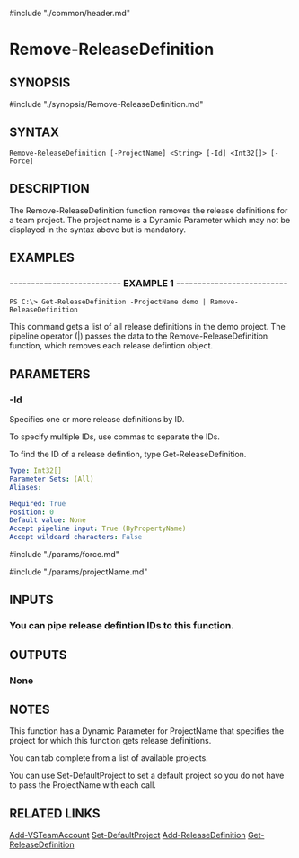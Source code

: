 #include "./common/header.md"

# Remove-ReleaseDefinition

## SYNOPSIS
#include "./synopsis/Remove-ReleaseDefinition.md"

## SYNTAX

```
Remove-ReleaseDefinition [-ProjectName] <String> [-Id] <Int32[]> [-Force]
```

## DESCRIPTION
The Remove-ReleaseDefinition function removes the release definitions for a
team project.
The project name is a Dynamic Parameter which may not be
displayed in the syntax above but is mandatory.

## EXAMPLES

### -------------------------- EXAMPLE 1 --------------------------
```
PS C:\> Get-ReleaseDefinition -ProjectName demo | Remove-ReleaseDefinition
```

This command gets a list of all release definitions in the demo project.
The
pipeline operator (|) passes the data to the Remove-ReleaseDefinition
function, which removes each release defintion object.

## PARAMETERS

### -Id
Specifies one or more release definitions by ID.

To specify multiple IDs, use commas to separate the IDs.

To find the ID of a release defintion, type Get-ReleaseDefinition.

```yaml
Type: Int32[]
Parameter Sets: (All)
Aliases: 

Required: True
Position: 0
Default value: None
Accept pipeline input: True (ByPropertyName)
Accept wildcard characters: False
```

#include "./params/force.md"

#include "./params/projectName.md"

## INPUTS

### You can pipe release defintion IDs to this function.

## OUTPUTS

### None

## NOTES
This function has a Dynamic Parameter for ProjectName that specifies the
project for which this function gets release definitions.

You can tab complete from a list of available projects.

You can use Set-DefaultProject to set a default project so you do not have
to pass the ProjectName with each call.

## RELATED LINKS

[Add-VSTeamAccount](Add-VSTeamAccount.md)
[Set-DefaultProject](Set-DefaultProject.md)
[Add-ReleaseDefinition](Add-ReleaseDefinition.md)
[Get-ReleaseDefinition](Get-ReleaseDefinition.md)